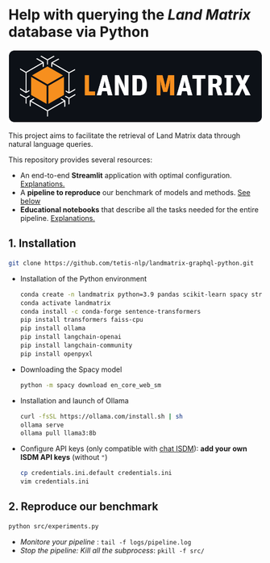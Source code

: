 # Help with querying the *Land Matrix* database via Python
[![Land Matrix](logo_lm_dark.png)](https://landmatrix.org/)

This project aims to facilitate the retrieval of Land Matrix data through natural language queries.

This repository provides several resources:
- An end-to-end **Streamlit** application with optimal configuration. [Explanations.](streamlit_chatbot_landmatrix/README.md)
- A **pipeline to reproduce** our benchmark of models and methods. [See below](#2-reproduce-our-benchmark)
- **Educational notebooks** that describe all the tasks needed for the entire pipeline. [Explanations.](notebooks/README.md)

## 1. Installation
```bash
git clone https://github.com/tetis-nlp/landmatrix-graphql-python.git
```
- Installation of the Python environment

    ```bash
    conda create -n landmatrix python=3.9 pandas scikit-learn spacy streamlit
    conda activate landmatrix
    conda install -c conda-forge sentence-transformers
    pip install transformers faiss-cpu
    pip install ollama
    pip install langchain-openai
    pip install langchain-community
    pip install openpyxl
    ```

- Downloading the Spacy model

    ```bash
    python -m spacy download en_core_web_sm
    ```

- Installation and launch of Ollama
    ```bash
    curl -fsSL https://ollama.com/install.sh | sh
    ollama serve
    ollama pull llama3:8b
    ```

- Configure API keys (only compatible with [chat ISDM](https://isdm-chat.crocc.meso.umontpellier.fr/)): **add your own ISDM API keys** (without `"`)
    ```bash
    cp credentials.ini.default credentials.ini
    vim credentials.ini
    ```


## 2. Reproduce our benchmark

```bash
python src/experiments.py 
```

- *Monitore your pipeline* : `tail -f logs/pipeline.log`
- *Stop the pipeline: Kill all the subprocess*: `pkill -f src/`







